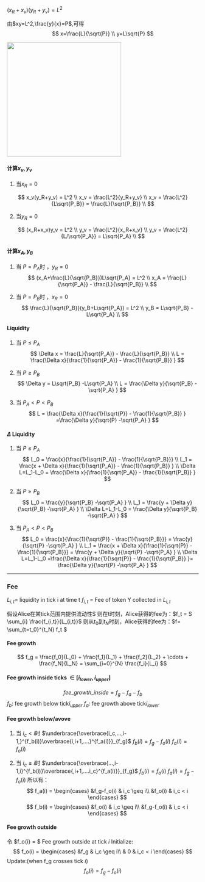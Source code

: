 

$(x_R+x_v)(y_R+y_v) = L^2$


由$xy=L^2,\frac{y}{x}=P$,可得   
$$
x=\frac{L}{\sqrt{P}} \\
y=L\sqrt{P}
$$  

<image src = "./images/1.png" width = "300px" height = "300px">

####  计算$x_v,y_v$
1. 当$x_R=0$ 
   
$$
x_v(y_R+y_v) = L^2 \\
x_v = \frac{L^2}{y_R+y_v} \\
x_v = \frac{L^2}{L\sqrt{P_B}} = \frac{L}{\sqrt{P_B}} \\
$$

2. 当$y_R=0$ 

$$
(x_R+x_v)y_v = L^2 \\
y_v = \frac{L^2}{x_R+x_v} \\
y_v = \frac{L^2}{L/\sqrt{P_A}} = L\sqrt{P_A} \\
$$


####  计算$x_A,y_B$
   1. 当 $P=P_A$时 ，$y_R=0$
   $$
      (x_A+\frac{L}{\sqrt{P_B}})L\sqrt{P_A} = L^2 \\
      x_A = \frac{L}{\sqrt{P_A}} - \frac{L}{\sqrt{P_B}} \\
   $$

   2. 当 $P=P_B$时 ，$x_R=0$
   $$
      \frac{L}{\sqrt{P_B}}(y_B+L\sqrt{P_A}) = L^2 \\
      y_B = L\sqrt{P_B}  -L\sqrt{P_A}  \\
   $$

#### Liquidity
   1. 当 $P \leq P_A$ 
    $$
      \Delta x = \frac{L}{\sqrt{P_A}} - \frac{L}{\sqrt{P_B}} \\
      L = \frac{\Delta x}{\frac{1}{\sqrt{P_A}} - \frac{1}{\sqrt{P_B}}  }
    $$

   2. 当 $P \geq P_B$
    $$
      \Delta y = L\sqrt{P_B}  -L\sqrt{P_A} \\
      L = \frac{\Delta y}{\sqrt{P_B}  -\sqrt{P_A}  }
    $$

   3. 当 $P_A < P < P_B$
    $$
       L = \frac{\Delta x}{\frac{1}{\sqrt{P}} - \frac{1}{\sqrt{P_B}}  } =\frac{\Delta y}{\sqrt{P}  -\sqrt{P_A} }
    $$
       

#### $\Delta$ Liquidity
   1. 当 $P \leq P_A$ 
    $$
        L_0 = \frac{x}{\frac{1}{\sqrt{P_A}} - \frac{1}{\sqrt{P_B}}}  \\
         L_1 = \frac{x + \Delta x}{\frac{1}{\sqrt{P_A}} - \frac{1}{\sqrt{P_B}}  } \\
         \Delta L=L_1-L_0 = \frac{\Delta x}{\frac{1}{\sqrt{P_A}} - \frac{1}{\sqrt{P_B}}  }
    $$

   2. 当 $P \geq P_B$
    $$
        L_0 = \frac{y}{\sqrt{P_B}  -\sqrt{P_A}  } \\
         L_1 = \frac{y + \Delta y}{\sqrt{P_B}  -\sqrt{P_A}  } \\
         \Delta L=L_1-L_0 = \frac{\Delta y}{\sqrt{P_B}  -\sqrt{P_A}  }
    $$

   3. 当 $P_A < P < P_B$
    $$
        L_0 =  \frac{x}{\frac{1}{\sqrt{P}} - \frac{1}{\sqrt{P_B}}} = \frac{y}{\sqrt{P}  -\sqrt{P_A}  }  \\
         L_1 =  \frac{x + \Delta x}{\frac{1}{\sqrt{P}} - \frac{1}{\sqrt{P_B}}} = \frac{y + \Delta y}{\sqrt{P}  -\sqrt{P_A}  } \\
         \Delta L=L_1-L_0 =\frac{\Delta x}{\frac{1}{\sqrt{P}} - \frac{1}{\sqrt{P_B}}  }= \frac{\Delta y}{\sqrt{P}  -\sqrt{P_A}  }
    $$


---

### Fee

$L_{i,t} =$ liquidity in tick i at time t
$f_{i,t}$ = Fee of token Y collected in $L_{i,t}$

假设Alice在某tick范围内提供流动性S
则在t时刻，Alice获得的fee为：$f_t = S \sum_{i} \frac{f_{i,t}}{L_{i,t}}$
则从$t_0$到$t_N$时刻，Alice获得的fee为：$f=  \sum_{t=t_0}^{t_N} f_t $

#### Fee growth
   $$
      f_g = \frac{f_0}{L_0} + \frac{f_1}{L_1} + \frac{f_2}{L_2} + \cdots + \frac{f_N}{L_N} = \sum_{i=0}^{N} \frac{f_i}{L_i}
   $$
 
#### Fee growth inside ticks $\in [i_{lower},i_{upper}]$
  $$ fee\_growth\_inside = f_g - f_a -f_b $$
  $f_b$: fee growth below tick$i_{upper}$
  $f_a$: fee growth above tick$i_{lower}$

#### Fee growth below/avove
  1. 当 $i_{c} < i$时 
    $\underbrace{\overbrace{i_c,...,i-1,}^{f_b(i)}\overbrace{i,i+1,....}^{f_a(i)}}_{f_g}$
   $f_b(i) = f_g - f_o(i)$
   $f_a(i) = f_o(i)$

  2. 当 $i_{c} \geq i$时
       $\underbrace{\overbrace{...,i-1,i}^{f_b(i)}\overbrace{,i+1,....i_c}^{f_a(i)}}_{f_g}$
   $f_b(i) = f_o(i)$
   $f_a(i) = f_g-f_o(i)$
   所以有：
   $$
   f_a(i) =
   \begin{cases}
&f_g-f_o(i) & i_c \geq i\\
&f_o(i)  & i_c < i
\end{cases}
    $$
       $$
   f_b(i) =
   \begin{cases}
&f_o(i) & i_c \geq i\\
&f_g-f_o(i) & i_c < i
\end{cases}
    $$

#### Fee growth outside
   令 $f_o{i} = $ Fee growth outside at tick $i$
   Initialize:
          $$
   f_o(i) =
   \begin{cases}
&f_g & i_c \geq i\\
& 0 & i_c < i
\end{cases}
    $$
    Update:(when f_g crosses tick $i$)
    $$
    f_o(i) = f_g-f_o(i)
    $$

    
